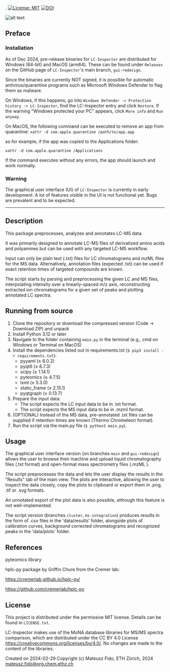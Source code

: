 .
[![License: MIT](https://img.shields.io/badge/License-MIT_License-green)](https://mit-license.org/)
[![DOI](https://zenodo.org/badge/DOI/10.5281/zenodo.13990448.svg)](https://doi.org/10.5281/zenodo.13990448)

![alt text](https://github.com/MateuszFido/LC-Inspector/blob/gui-redesign/resources/logo.png?raw=true)

## Preface

### Installation

As of Dec 2024, pre-release binaries for `LC-Inspector` are distributed for Windows (64-bit) and MacOS (arm64). These can be found under `Releases` on the GitHub page of `LC-Inspector`'s main branch, `gui-redesign`. 

Since the binaries are currently NOT signed, it is possible for automatic antivirus/quarantine programs such as Microsoft Windows Defender to flag them as malware. 

On Windows, if this happens, go into `Windows Defender -> Protection history -> LC-Inspector`, find the LC-Inspector entry and click `Restore`. If the warning "Windows protected your PC" appears, click `More info` and `Run anyway`.  

On MacOS, the following command can be executed to remove an app from quarantine: 
`xattr -d com.apple.quarantine /path/to/app.app`

so for example, if the app was copied to the Applications folder:

`xattr -d com.apple.quarantine /Applications`

If the command executes without any errors, the app should launch and work normally.

### Warning 

The graphical user interface (UI) of `LC-Inspector` is currently in early development. A lot of features visible in the UI is not functional yet. Bugs are prevalent and to be expected.

------

## Description
This package preprocesses, analyzes and annotates LC-MS data. 

It was primarily designed to annotate LC-MS files of derivatized amino acids and polyamines but can be used with any targeted LC-MS workflow.

Input can only be plain text (.txt) files for LC chromatograms and mzML files for the MS data. Alternatively, annotation files (expected .txt) can be used if exact retention times of targeted compounds are known. 

The script starts by parsing and preprocessing the given LC and MS files, interpolating intensity over a linearly-spaced m/z axis, reconstructing extracted ion chromatograms for a given set of peaks and plotting annotated LC spectra. 

## Running from source
1. Clone the repository or download the compressed version (Code -> Download ZIP) and unpack
2. Install Python 3.12 or later
3. Navigate to the folder containing ```main.py``` in the terminal (e.g., cmd on Windows or Terminal on MacOS)
3. Install the dependencies listed out in requirements.txt (```$ pip3 install -r requirements.txt```):
    - pyyaml (≥ 6.0.2)
    - pyqt6 (≥ 6.7.3)
    - scipy (≥ 1.14.1)
    - pyteomics (≥ 4.7.5)
    - lxml (≥ 5.3.0)
    - static_frame (≥ 2.15.1)
    - pyqtgraph (≥ 0.13.7)
4. Prepare the input data:
    - The script expects the LC input data to be in .txt format.
    - The script expects the MS input data to be in .mzml format.
5. (OPTIONAL) Instead of the MS data, pre-annotated .txt files can be supplied if retention times are known (Thermo Chromeleon format).
6. Run the script via the main.py file (```$ python3 main.py```).

## Usage
The graphical user interface version (on branches `main` and `gui-redesign`) allows the user to browse their machine and upload liquid chromatography files (.txt format) and open-format mass spectrometry files (.mzML ). 

The script preprocesses the data and lets the user display the results in the "Results" tab of the main view. The plots are interactive, allowing the user to inspect the data closely, copy the plots to clipboard or export them in .png, .tif or .svg formats. 

An unnotated export of the plot data is also possible, although this feature is not well-implemented. 

The script version (branches `cluster`, `ms-integration`) produces results in the form of .csv files in the 'data/results' folder, alongside plots of calibration curves, background corrected chromatograms and recognized peaks in the 'data/plots' folder. 


## References

pyteomics library 

hplc-py package by Griffin Chure from the Cremer lab:

https://cremerlab.github.io/hplc-py/

https://github.com/cremerlab/hplc-py

## License

This project is distributed under the permissive MIT license. Details can be found in `LICENSE.txt`.

LC-Inspector makes use of the MoNA database libraries for MS/MS spectra comparison, which are distributed under the CC BY 4.0 License https://creativecommons.org/licenses/by/4.0/. No changes are made to the content of the libraries. 

Created on 2024-02-29
Copyright (c) Mateusz Fido, ETH Zürich, 2024
mateusz.fido@org.chem.ethz.ch
